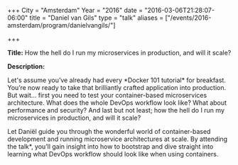 +++
City = "Amsterdam"
Year = "2016"
date = "2016-03-06T21:28:07-06:00"
title = "Daniel van Gils"
type = "talk"
aliases = ["/events/2016-amsterdam/program/danielvangils/"]

+++

<div class="span-15  ">
  <div class="span-15  last ">
  <p><strong>Title:</strong>
How the hell do I run my microservices in production, and will it scale?
</p>

<p><strong>Description:</strong></p>

<p>Let's assume you’ve already had every *Docker 101 tutorial* for breakfast. You’re now ready to take that brilliantly crafted application into production. But wait... first you need to test your container-based microservices architecture. What does the whole DevOps workflow look like? What about performance and security? And last but not least; how the hell do I run my microservices in production, and will it scale?</p>

<p>Let Daniël guide you through the wonderful world of container-based development and running microservice architectures at scale. By attending the talk*, you’ll gain insight into how to bootstrap and dive straight into learning what DevOps workflow should look like when using containers.</p>


  </div>
</div>
